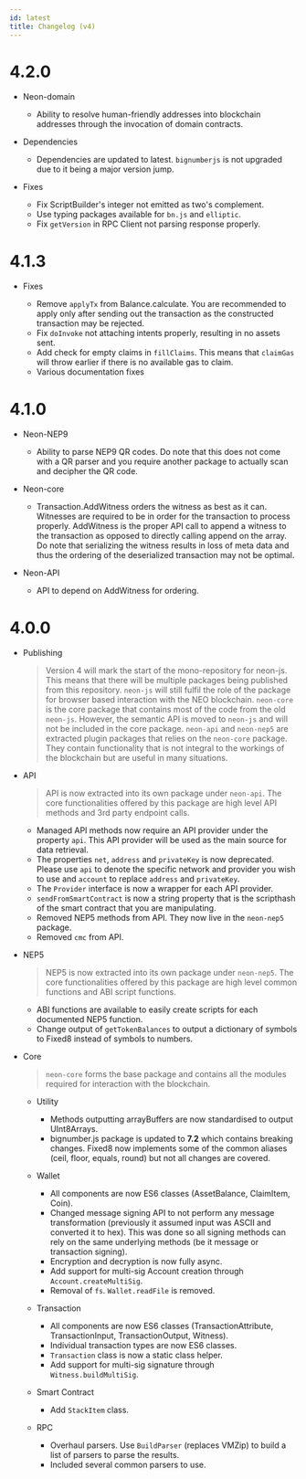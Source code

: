 ```yaml
---
id: latest
title: Changelog (v4)
---
```


4.2.0
=====

- Neon-domain

  - Ability to resolve human-friendly addresses into blockchain addresses through the invocation of domain contracts.

- Dependencies

  - Dependencies are updated to latest. `bignumberjs` is not upgraded due to it being a major version jump.

- Fixes

  - Fix ScriptBuilder's integer not emitted as two's complement.
  - Use typing packages available for `bn.js` and `elliptic`.
  - Fix `getVersion` in RPC Client not parsing response properly.

4.1.3
=====

- Fixes

  - Remove `applyTx` from Balance.calculate. You are recommended to apply only after sending out the transaction as the constructed transaction may be rejected.
  - Fix `doInvoke` not attaching intents properly, resulting in no assets sent.
  - Add check for empty claims in `fillClaims`. This means that `claimGas` will throw earlier if there is no available gas to claim.
  - Various documentation fixes

4.1.0
=====

- Neon-NEP9

  - Ability to parse NEP9 QR codes. Do note that this does not come with a QR parser and you require another package to actually scan and decipher the QR code.

- Neon-core

  - Transaction.AddWitness orders the witness as best as it can. Witnesses are required to be in order for the transaction to process properly. AddWitness is the proper API call to append a witness to the transaction as opposed to directly calling append on the array. Do note that serializing the witness results in loss of meta data and thus the ordering of the deserialized transaction may not be optimal.

- Neon-API

  - API to depend on AddWitness for ordering.


4.0.0
=====

- Publishing

  > Version 4 will mark the start of the mono-repository for neon-js. This means that there will be multiple packages being published from this repository. `neon-js` will still fulfil the role of the package for browser based interaction with the NEO blockchain. `neon-core` is the core package that contains most of the code from the old `neon-js`. However, the semantic API is moved to `neon-js` and will not be included in the core package. `neon-api` and `neon-nep5` are extracted plugin packages that relies on the `neon-core` package. They contain functionality that is not integral to the workings of the blockchain but are useful in many situations.

- API

  > API is now extracted into its own package under `neon-api`. The core functionalities offered by this package are high level API methods and 3rd party endpoint calls.
  - Managed API methods now require an API provider under the property `api`. This API provider will be used as the main source for data retrieval.
  - The properties `net`, `address` and `privateKey` is now deprecated. Please use `api` to denote the specific network and provider you wish to use and `account` to replace `address` and `privateKey`.
  - The `Provider` interface is now a wrapper for each API provider.
  - `sendFromSmartContract` is now a string property that is the scripthash of the smart contract that you are manipulating.
  - Removed NEP5 methods from API. They now live in the `neon-nep5` package.
  - Removed `cmc` from API.

- NEP5

  > NEP5 is now extracted into its own package under `neon-nep5`. The core functionalities offered by this package are high level common functions and ABI script functions.
  - ABI functions are available to easily create scripts for each documented NEP5 function.
  - Change output of `getTokenBalances` to output a dictionary of symbols to Fixed8 instead of symbols to numbers.

- Core

  > `neon-core` forms the base package and contains all the modules required for interaction with the blockchain.
  - Utility
    - Methods outputting arrayBuffers are now standardised to output UInt8Arrays.
    - bignumber.js package is updated to **7.2** which contains breaking changes. Fixed8 now implements some of the common aliases (ceil, floor, equals, round) but not all changes are covered.

  - Wallet
    - All components are now ES6 classes (AssetBalance, ClaimItem, Coin).
    - Changed message signing API to not perform any message transformation (previously it assumed input was ASCII and converted it to hex). This was done so all signing methods can rely on the same underlying methods (be it message or transaction signing).
    - Encryption and decryption is now fully async.
    - Add support for multi-sig Account creation through `Account.createMultiSig`.
    - Removal of `fs`. `Wallet.readFile` is removed.

  - Transaction
    - All components are now ES6 classes (TransactionAttribute, TransactionInput, TransactionOutput, Witness).
    - Individual transaction types are now ES6 classes.
    - `Transaction` class is now a static class helper.
    - Add support for multi-sig signature through `Witness.buildMultiSig`.

  - Smart Contract
    - Add `StackItem` class.

  - RPC
    - Overhaul parsers. Use `BuildParser` (replaces VMZip) to build a list of parsers to parse the results.
    - Included several common parsers to use.
